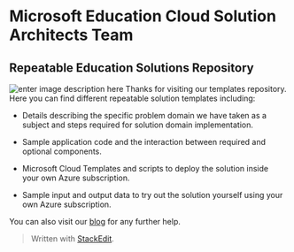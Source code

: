  

Microsoft Education Cloud Solution Architects Team
==================================================
Repeatable Education Solutions Repository
-----------------------------
![enter image description here](https://evbdn.eventbrite.com/s3-s3/eventlogos/12166621/winazureedu.png)
Thanks for visiting our templates repository. Here you can find different repeatable solution templates including:

 - Details describing the specific problem domain we have taken as a
   subject and steps required for solution domain implementation.
   
 - Sample application code and the interaction between required and   
   optional components.

 - Microsoft Cloud Templates and scripts to deploy the solution inside  
   your own Azure subscription.
  
 - Sample input and output data to try out the solution yourself using
   your own Azure subscription.

You can also visit our [blog](https://blogs.msdn.microsoft.com/azureedu/) for any further help.

> Written with [StackEdit](https://stackedit.io/).
